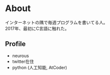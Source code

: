 # About

インターネットの隅で毎週プログラムを書いてる人。  
2017年、最初にC言語に触れた。

## Profile
- neurous
- twitter在住
- python (人工知能, AtCoder)
